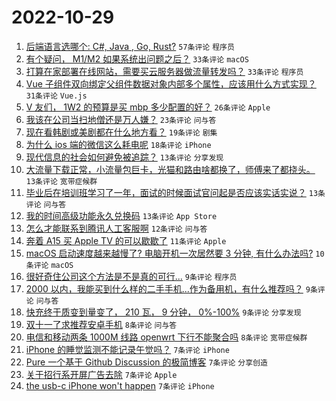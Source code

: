 # 2022-10-29

1. [后端语言选哪个: C#, Java , Go, Rust?](https://www.v2ex.com/t/890899) `57条评论` `程序员`
1. [有个疑问， M1/M2 如果系统出问题之后？](https://www.v2ex.com/t/890916) `33条评论` `macOS`
1. [打算在家部署在线网站，需要买云服务器做流量转发吗？](https://www.v2ex.com/t/890927) `33条评论` `程序员`
1. [Vue 子组件双向绑定父组件数据对象内部多个属性，应该用什么方式实现？](https://www.v2ex.com/t/890909) `31条评论` `Vue.js`
1. [V 友们， 1W2 的预算是买 mbp 多少配置的好？](https://www.v2ex.com/t/890913) `26条评论` `Apple`
1. [我该在公司当扫地僧还是万人嫌？](https://www.v2ex.com/t/890962) `23条评论` `问与答`
1. [现在看韩剧或美剧都在什么地方看？](https://www.v2ex.com/t/890906) `19条评论` `剧集`
1. [为什么 ios 端的微信这么耗电呢](https://www.v2ex.com/t/890946) `18条评论` `iPhone`
1. [现代信息的社会如何避免被追踪？](https://www.v2ex.com/t/890966) `13条评论` `分享发现`
1. [大流量下载正常，小流量包巨卡，光猫和路由啥都换了，师傅来了都挠头。](https://www.v2ex.com/t/890949) `13条评论` `宽带症候群`
1. [毕业后在培训班学习了一年，面试的时候面试官问起是否应该实话实说？](https://www.v2ex.com/t/890917) `13条评论` `问与答`
1. [我的时间高级功能永久兑换码](https://www.v2ex.com/t/890887) `13条评论` `App Store`
1. [怎么才能联系到腾讯人工客服啊](https://www.v2ex.com/t/890970) `12条评论` `问与答`
1. [奔着 A15 买 Apple TV 的可以歇歇了](https://www.v2ex.com/t/890945) `11条评论` `Apple`
1. [macOS 启动速度越来越慢了? 电脑开机一次居然要 3 分钟, 有什么办法吗?](https://www.v2ex.com/t/890939) `10条评论` `macOS`
1. [很好奇住公司这个方法是不是真的可行...](https://www.v2ex.com/t/891001) `9条评论` `程序员`
1. [2000 以内，我能买到什么样的二手手机...作为备用机，有什么推荐吗？](https://www.v2ex.com/t/890910) `9条评论` `问与答`
1. [快充终于质变到量变了， 210 瓦， 9 分钟， 0%-100%](https://www.v2ex.com/t/890897) `9条评论` `分享发现`
1. [双十一了求推荐安卓手机](https://www.v2ex.com/t/890941) `8条评论` `问与答`
1. [电信和移动两条 1000M 线路 openwrt 下行不能聚合吗](https://www.v2ex.com/t/890901) `8条评论` `宽带症候群`
1. [iPhone 的睡觉监测不能记录午觉吗？](https://www.v2ex.com/t/890988) `7条评论` `iPhone`
1. [Pure 一个基于 Github Discussion 的极简博客](https://www.v2ex.com/t/890944) `7条评论` `分享创造`
1. [关于招行系开屏广告去除](https://www.v2ex.com/t/890937) `7条评论` `Apple`
1. [the usb-c iPhone won't happen](https://www.v2ex.com/t/890900) `7条评论` `iPhone`
